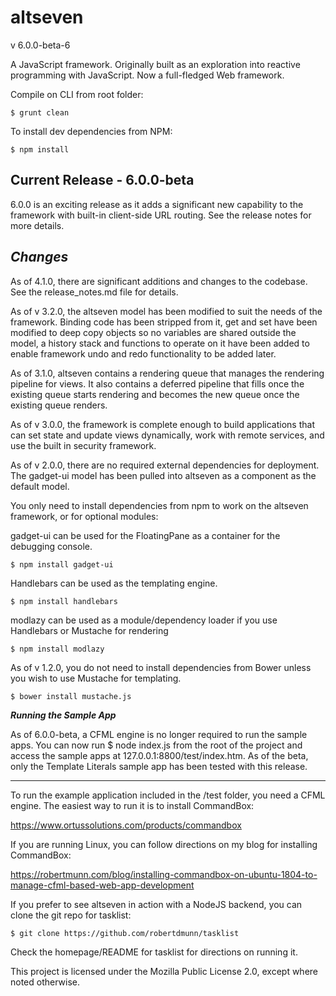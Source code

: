 altseven
=========

v 6.0.0-beta-6

A JavaScript framework. Originally built as an exploration into reactive programming with JavaScript. Now a full-fledged Web framework.


Compile on CLI from root folder:

    $ grunt clean

To install dev dependencies from NPM:

    $ npm install


Current Release - 6.0.0-beta
--------

6.0.0 is an exciting release as it adds a significant new capability to the framework with built-in client-side URL routing. See the release notes for more details.


***Changes***
--------

As of 4.1.0, there are significant additions and changes to the codebase. See the release_notes.md file for details.

As of v 3.2.0, the altseven model has been modified to suit the needs of the framework. Binding code has been stripped from it, get and set have been modified to deep copy objects so no variables are shared outside the model, a history stack and functions to operate on it have been added to enable framework undo and redo functionality to be added later.

As of 3.1.0, altseven contains a rendering queue that manages the rendering pipeline for views. It also contains a deferred pipeline that fills once the existing queue starts rendering and becomes the new queue once the existing queue renders.

As of v 3.0.0, the framework is complete enough to build applications that can set state and update views dynamically, work with remote services, and use the built in security framework.

As of v 2.0.0, there are no required external dependencies for deployment. The gadget-ui model has been pulled into altseven as a component as the default model.

You only need to install dependencies from npm to work on the altseven framework, or for optional modules:

gadget-ui can be used for the FloatingPane as a container for the debugging console.

    $ npm install gadget-ui

Handlebars can be used as the templating engine.

    $ npm install handlebars

modlazy can be used as a module/dependency loader if you use Handlebars or Mustache for rendering

    $ npm install modlazy


As of v 1.2.0, you do not need to install dependencies from Bower unless you wish to use Mustache for templating.

    $ bower install mustache.js


***Running the Sample App***

As of 6.0.0-beta, a CFML engine is no longer required to run the sample apps. You can now run $ node index.js from the root of the project and access the sample apps at 127.0.0.1:8800/test/index.htm. As of the beta, only the Template Literals sample app has been tested with this release.

----

To run the example application included in the /test folder, you need a CFML engine. The easiest way to run it is to install CommandBox:

https://www.ortussolutions.com/products/commandbox

If you are running Linux, you can follow directions on my blog for installing CommandBox:

https://robertmunn.com/blog/installing-commandbox-on-ubuntu-1804-to-manage-cfml-based-web-app-development


If you prefer to see altseven in action with a NodeJS backend, you can clone the git repo for tasklist:

    $ git clone https://github.com/robertdmunn/tasklist

Check the homepage/README for tasklist for directions on running it.

This project is licensed under the Mozilla Public License 2.0, except where noted otherwise.
